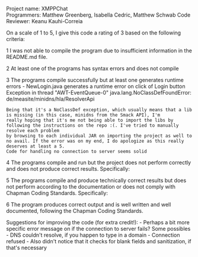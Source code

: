 Project name: XMPPChat		
Programmers: Matthew Greenberg, Isabella Cedric, Matthew Schwab
Code Reviewer: Keanu Kauhi-Correia

On a scale of 1 to 5, I give this code a rating of 3 based on the following criteria:

1  I was not able to compile the program due to insufficient information in the README.md file.

2  At least one of the programs has syntax errors and does not compile

3  The programs compile successfully but at least one generates runtime errors
	- NewLogin.java generates a runtime error on click of Login button
	Exception in thread "AWT-EventQueue-0" java.lang.NoClassDefFoundError: de/measite/minidns/hla/ResolverApi
	
	Being that it's a NoClassDef exception, which usually means that a lib is missing (in this case, minidns from the Smack API), I'm
	really hoping that it's me not being able to import the libs by following the instructions on the repo :(. I've tried to manually resolve each problem 
	by browsing to each individual JAR on importing the project as well to no avail. If the error was on my end, I do apologize as this really deserves at least a 5. 
	Code for handling no connection to server seems solid
	
4  The programs compile and run but the project does not perform correctly and does not produce correct results.
Specifically:

5  The programs compile and produce technically correct results but does not perform according to the documentation or does not comply with Chapman Coding Standards.
Specifically:

6  The program produces correct output and is well written and well documented, following the Chapman Coding Standards.

Suggestions for improving the code (for extra credit!):
	- Perhaps a bit more specific error message on if the connection to server fails? Some possibles
		- DNS couldn't resolve, if you happen to type in a domain
		- Connection refused
	- Also didn't notice that it checks for blank fields and sanitization, if that's necessary